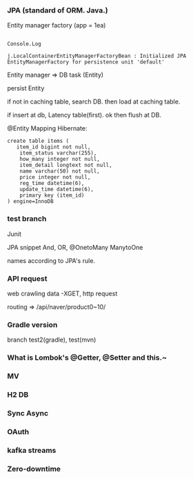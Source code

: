 ### JPA (standard of ORM. Java.)

Entity manager factory (app = 1ea)
```console

Console.Log

j.LocalContainerEntityManagerFactoryBean : Initialized JPA EntityManagerFactory for persistence unit 'default'
```
Entity manager => DB task (Entity)

persist Entity

if not in caching table, search DB. then load at caching table. 

if insert at db, Latency table(first). ok then flush at DB.



@Entity Mapping
Hibernate: 
    
    create table items (
       item_id bigint not null,
        item_status varchar(255),
        how_many integer not null,
        item_detail longtext not null,
        name varchar(50) not null,
        price integer not null,
        reg_time datetime(6),
        update_time datetime(6),
        primary key (item_id)
    ) engine=InnoDB


### test branch 

Junit

JPA snippet And, OR, @OnetoMany ManytoOne

names according to JPA's rule.   

### API request
web crawling data -XGET, http request

routing => /api/naver/product0~10/

### Gradle version 

branch test2(gradle), test(mvn)

### What is Lombok's @Getter, @Setter and this.~

### MV

### H2 DB

### Sync Async

### OAuth

### kafka streams

### Zero-downtime
